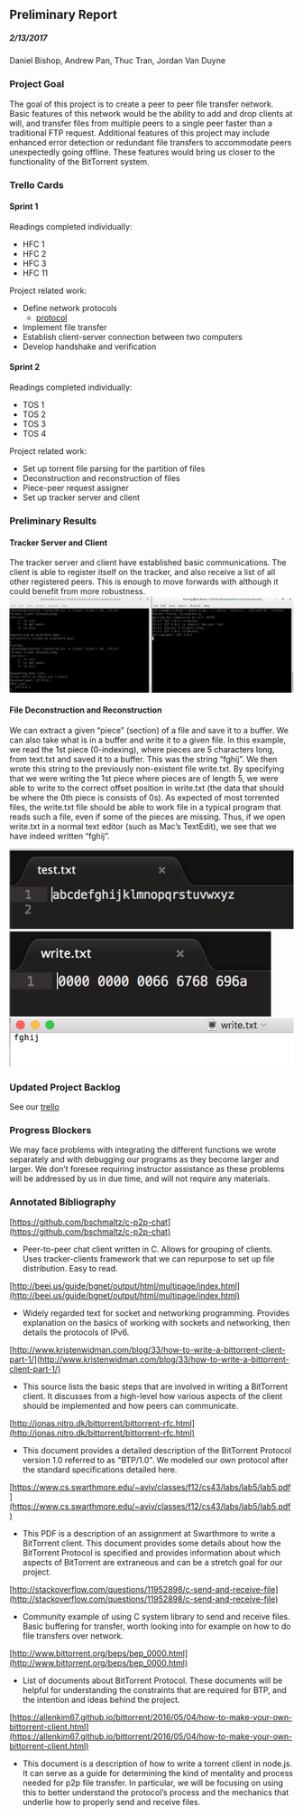 ## Preliminary Report
##### 2/13/2017
Daniel Bishop, Andrew Pan, Thuc Tran, Jordan Van Duyne


### Project Goal
The goal of this project is to create a peer to peer file transfer network. Basic features of this network would be the ability to add and drop clients at will, and transfer files from multiple peers to a single peer faster than a traditional FTP request. Additional features of this project may include enhanced error detection or redundant file transfers to accommodate peers unexpectedly going offline. These features would bring us closer to the functionality of the BitTorrent system.

### Trello Cards
#### Sprint 1
Readings completed individually:
* HFC 1
* HFC 2
* HFC 3
* HFC 11  

Project related work:
* Define network protocols
  * [protocol](https://github.com/Daniel6/SoftSysDubstepDucks/blob/master/protocol.md)
* Implement file transfer
* Establish client-server connection between two computers
* Develop handshake and verification  

#### Sprint 2
Readings completed individually:
* TOS 1
* TOS 2
* TOS 3
* TOS 4  

Project related work:
* Set up torrent file parsing for the partition of files
* Deconstruction and reconstruction of files
* Piece-peer request assigner
* Set up tracker server and client

### Preliminary Results  
#### Tracker Server and Client
The tracker server and client have established basic communications. The client is able to register itself on the tracker, and also receive a list of all other registered peers. This is enough to move forwards with although it could benefit from more robustness.  
![example](../images/tracker-example.png)

#### File Deconstruction and Reconstruction  
We can extract a given “piece” (section) of a file and save it to a buffer. We can also take what is in a buffer and write it to a given file.
In this example, we read the 1st piece (0-indexing), where pieces are 5 characters long, from text.txt and saved it to a buffer. This was the string “fghij”. We then wrote this string to the previously non-existent file write.txt. By specifying that we were writing the 1st piece where pieces are of length 5, we were able to write to the correct offset position in write.txt (the data that should be where the 0th piece is consists of 0s). As expected of most torrented files, the write.txt file should be able to work file in a typical program that reads such a file, even if some of the pieces are missing. Thus, if we open write.txt in a normal text editor (such as Mac’s TextEdit), we see that we have indeed written “fghij”.

![test.txt](../images/piece_selection_test.png)
![write.txt](../images/piece_selection_write.png)
![write.txt in TextEdit](../images/piece_selection_nice_view.png)

### Updated Project Backlog
See our [trello](https://trello.com/b/vVNhx3WF/softsysdubstepducks)

### Progress Blockers
We may face problems with integrating the different functions we wrote separately and with debugging our programs as they become larger and larger. We don’t foresee requiring instructor assistance as these problems will be addressed by us in due time, and will not require any materials.

### Annotated Bibliography
[https://github.com/bschmaltz/c-p2p-chat](https://github.com/bschmaltz/c-p2p-chat)

- Peer-to-peer chat client written in C. Allows for grouping of clients. Uses tracker-clients framework that we can repurpose to set up file distribution. Easy to read.

[http://beej.us/guide/bgnet/output/html/multipage/index.html](http://beej.us/guide/bgnet/output/html/multipage/index.html)

- Widely regarded text for socket and networking programming. Provides explanation on the basics of working with sockets and networking, then details the protocols of IPv6.

[http://www.kristenwidman.com/blog/33/how-to-write-a-bittorrent-client-part-1/](http://www.kristenwidman.com/blog/33/how-to-write-a-bittorrent-client-part-1/)

- This source lists the basic steps that are involved in writing a BitTorrent client.  It discusses from a high-level how various aspects of the client should be implemented and how peers can communicate.

[http://jonas.nitro.dk/bittorrent/bittorrent-rfc.html](http://jonas.nitro.dk/bittorrent/bittorrent-rfc.html)

- This document provides a detailed description of the BitTorrent Protocol version 1.0 referred to as "BTP/1.0". We modeled our own protocol after the standard specifications detailed here.

[https://www.cs.swarthmore.edu/~aviv/classes/f12/cs43/labs/lab5/lab5.pdf](https://www.cs.swarthmore.edu/~aviv/classes/f12/cs43/labs/lab5/lab5.pdf)

- This PDF is a description of an assignment at Swarthmore to write a BitTorrent client. This document provides some details about how the BitTorrent Protocol is specified and provides information about which aspects of BitTorrent are extraneous and can be a stretch goal for our project.

[http://stackoverflow.com/questions/11952898/c-send-and-receive-file](http://stackoverflow.com/questions/11952898/c-send-and-receive-file)

- Community example of using C system library to send and receive files. Basic buffering for transfer, worth looking into for example on how to do file transfers over network.

[http://www.bittorrent.org/beps/bep_0000.html](http://www.bittorrent.org/beps/bep_0000.html)

- List of documents about BitTorrent Protocol. These documents will be helpful for understanding the constraints that are required for BTP, and the intention and ideas behind the project.  

[https://allenkim67.github.io/bittorrent/2016/05/04/how-to-make-your-own-bittorrent-client.html](https://allenkim67.github.io/bittorrent/2016/05/04/how-to-make-your-own-bittorrent-client.html)

- This document is a description of how to write a torrent client in node.js. It can serve as a guide for determining the kind of mentality and process needed for p2p file transfer. In particular, we will be focusing on using this to better understand the protocol’s process and the mechanics that underlie how to properly send and receive files.
